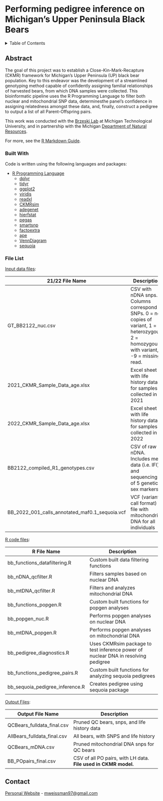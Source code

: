 # Performing pedigree inference on Michigan’s Upper Peninsula Black Bears

<!-- TABLE OF CONTENTS -->
<details>
  <summary>Table of Contents</summary>
  <ol>
    <li>
      <a href="#about-the-project">About This Project</a>
      <ul>
        <li><a href="#built-with">Built With</a></li>
        <li><a href="#files">File List</a></li>
      </ul>
    </li>
    <li><a href="#contact">Contact</a></li>
  </ol>
</details>

<!-- ABOUT THE PROJECT -->
## Abstract <a name="about-the-project"></a>
The goal of this project was to establish a Close-Kin-Mark-Recapture (CKMR) framework for Michigan’s Upper Peninsula (UP) black bear population. Key to this endeavor was the development of a streamlined genotyping method capable of confidently assigning familial relationships of harvested bears, from which DNA samples were collected. This bioinformatic pipeline uses the R Programming Language to filter both nuclear and mitochondrial SNP data, determinesthe panel’s confidence in assigning relatedness amongst these data, and, finally, construct a pedigree to output a list of all Parent-Offspring pairs.

This work was conducted with the [Brzeski Lab](https://www.mtu.edu/forest/about/faculty-staff/faculty/brzeski/) at Michigan Technological University, and in partnership with the Michigan [Department of Natural Resources](https://www.michigan.gov/dnr).

For more, see the [R Markdown Guide](https://github.com/mweissman97/MI_bear_pedigree/blob/c679d81282330d025a48b15a3a953efbd045f683/bb_kinship_inference-compressed.pdf).

### Built With <a name="built-with"></a>

Code is written using the following languages and packages:
* [R Programming Language](https://www.r-project.org/)
  * [dplyr](https://cran.r-project.org/web/packages/dplyr/index.html)
  * [tidyr](https://tidyr.tidyverse.org/)
  * [ggplot2](https://ggplot2.tidyverse.org/)
  * [viridis](https://github.com/eriqande/CKMRsim)
  * [readxl](https://readxl.tidyverse.org/)
  * [CKMRsim](https://github.com/eriqande/CKMRsim)
  * [adegenet](https://cran.r-project.org/web/packages/adegenet/index.html)
  * [hierfstat](https://cran.r-project.org/web/packages/hierfstat/index.html)
  * [pegas](https://cran.r-project.org/web/packages/pegas/index.html)
  * [smartsnp](https://cran.r-project.org/web/packages/smartsnp/index.html)
  * [factoextra](https://cran.r-project.org/web/packages/factoextra/index.html)
  * [ape](https://cran.r-project.org/web/packages/ape/index.html)
  * [VennDiagram](https://cran.r-project.org/web/packages/VennDiagram/index.html)
  * [sequoia](https://cran.r-project.org/web/packages/sequoia/index.html)

### File List <a name="files"></a>

[Input data files](https://github.com/mweissman97/MI_bear_pedigree/tree/100185359ba796c4bf1fad4b714d74868d14afa2/input_data_files):

| 21/22 File Name                                | Description                                                                                                                                 |
|----------------------------------------|--------------------------------|
| GT_BB2122_nuc.csv                              | CSV with nDNA snps. Columns correspond to SNPs. 0 = no copies of variant, 1 = heterozygous, 2 = homozygous with variant, -9 = missing read. |
| 2021_CKMR_Sample_Data_age.xlsx                 | Excel sheet with life history data for samples collected in 2021                                                                            |
| 2022_CKMR_Sample_Data_age.xlsx                 | Excel sheet with life history data for samples collected in 2022                                                                            |
| BB2122_compiled_R1_genotypes.csv               | CSV of raw nDNA. Includes meta data (i.e. IFI) and sequencing of 5 genetic sex markers                                                      |
| BB_2022_001_calls_annotated_maf0.1_sequoia.vcf | VCF (variant call format) file with mitochondrial DNA for all individuals                                                                   |

[R code files](https://github.com/mweissman97/MI_bear_pedigree/tree/100185359ba796c4bf1fad4b714d74868d14afa2/r_code_files):

| R File Name                                | Description                                                                                                                                 |
|----------------------------------------|--------------------------------|
| bb_functions_datafiltering.R    | Custom built data filtering functions                                                    |
| bb_nDNA_qcfilter.R              | Filters samples based on nuclear DNA                                                     |
| bb_mtDNA_qcfilter.R             | Filters and analyzes mitochondrial DNA                                                   |
| bb_functions_popgen.R           | Custom built functions for popgen analyses                                               |
| bb_popgen_nuc.R                 | Performs popgen analyses on nuclear DNA                                                  |
| bb_mtDNA_popgen.R               | Performs popgen analyses on mitochondrial DNA                                            |
| bb_pedigree_diagnostics.R       | Uses CKMRsim package to test inference power of nuclear DNA in resolving pedigree        |
| bb_functions_pedigree_pairs.R   | Custom built functions for analyzing sequoia pedigrees                                   |
| bb_sequoia_pedigree_inference.R | Creates pedigree using sequoia package                                                   |

[Output Files](https://github.com/mweissman97/MI_bear_pedigree/tree/100185359ba796c4bf1fad4b714d74868d14afa2/output_files):

| Output File Name                                | Description                                                                                                                                 |
|----------------------------------------|--------------------------------|
| QCBears_fulldata_final.csv  | Pruned QC bears, snps, and life history data                                                                         |
| AllBears_fulldata_final.csv | All bears, with SNPS and life history                                                                                |
| QCBears_mDNA.csv            | Pruned mitochondrial DNA snps for QC bears                                                                           |
| BB_POpairs_final.csv        | CSV of all PO pairs, with LH data. **File used in CKMR model.**                                                      |

<!-- CONTACT -->
## Contact <a name="contact"></a>

[Personal Website](https://sciencemaya.com) - mweissman97@gmail.com
